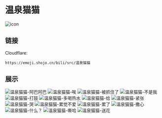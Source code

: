 # 温泉猫猫
![icon](https://emoji.shojo.cn/bili/src/温泉猫猫/icon.png)
## 链接
Cloudflare:
```
https://emoji.shojo.cn/bili/src/温泉猫猫
```
## 展示
![温泉猫猫-阿巴阿巴](https://emoji.shojo.cn/bili/src/温泉猫猫/温泉猫猫-阿巴阿巴.png)
![温泉猫猫-唉](https://emoji.shojo.cn/bili/src/温泉猫猫/温泉猫猫-唉.png)
![温泉猫猫-被抓住了](https://emoji.shojo.cn/bili/src/温泉猫猫/温泉猫猫-被抓住了.png)
![温泉猫猫-不是我](https://emoji.shojo.cn/bili/src/温泉猫猫/温泉猫猫-不是我.png)
![温泉猫猫-打鼓](https://emoji.shojo.cn/bili/src/温泉猫猫/温泉猫猫-打鼓.png)
![温泉猫猫-多喝热水](https://emoji.shojo.cn/bili/src/温泉猫猫/温泉猫猫-多喝热水.png)
![温泉猫猫-给](https://emoji.shojo.cn/bili/src/温泉猫猫/温泉猫猫-给.png)
![温泉猫猫-紧张](https://emoji.shojo.cn/bili/src/温泉猫猫/温泉猫猫-紧张.png)
![温泉猫猫-哭](https://emoji.shojo.cn/bili/src/温泉猫猫/温泉猫猫-哭.png)
![温泉猫猫-累觉不爱](https://emoji.shojo.cn/bili/src/温泉猫猫/温泉猫猫-累觉不爱.png)
![温泉猫猫-累了](https://emoji.shojo.cn/bili/src/温泉猫猫/温泉猫猫-累了.png)
![温泉猫猫-撒心](https://emoji.shojo.cn/bili/src/温泉猫猫/温泉猫猫-撒心.png)
![温泉猫猫-什么？](https://emoji.shojo.cn/bili/src/温泉猫猫/温泉猫猫-什么？.png)
![温泉猫猫-嘶哈](https://emoji.shojo.cn/bili/src/温泉猫猫/温泉猫猫-嘶哈.png)
![温泉猫猫-送花](https://emoji.shojo.cn/bili/src/温泉猫猫/温泉猫猫-送花.png)
